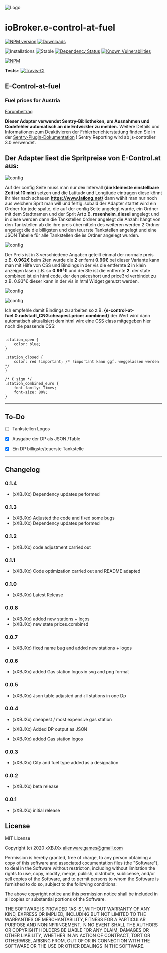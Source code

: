 ![Logo](admin/e-control-at-fuel.png)

# ioBroker.e-control-at-fuel

[![NPM version](http://img.shields.io/npm/v/iobroker.e-control-at-fuel.svg?logo=npm)](https://www.npmjs.com/package/iobroker.e-control-at-fuel) 
[![Downloads](https://img.shields.io/npm/dm/iobroker.e-control-at-fuel.svg?logo=npm)](https://www.npmjs.com/package/iobroker.e-control-at-fuel)

![Installations](http://iobroker.live/badges/e-control-at-fuel-installed.svg)
![Stable](http://iobroker.live/badges/e-control-at-fuel-stable.svg) 
[![Dependency Status](https://img.shields.io/david/xXBJXx/iobroker.e-control-at-fuel.svg)](https://david-dm.org/xXBJXx/iobroker.e-control-at-fuel) 
[![Known Vulnerabilities](https://snyk.io/test/github/xXBJXx/ioBroker.e-control-at-fuel/badge.svg)](https://snyk.io/test/github/xXBJXx/ioBroker.e-control-at-fuel) 

[![NPM](https://nodei.co/npm/iobroker.e-control-at-fuel.png?downloads=true)](https://nodei.co/npm/iobroker.e-control-at-fuel/)

**Tests:**: [![Travis-CI](http://img.shields.io/travis/xXBJXx/ioBroker.e-control-at-fuel/master.svg)](https://travis-ci.org/xXBJXx/ioBroker.e-control-at-fuel)

## E-Control-at-fuel

### Fuel prices for Austria

[Forumbeitrag](https://forum.iobroker.net/topic/33033/e-control-at-fuel-kraftstoffpreise-f%C3%BCr-%C3%B6sterreich)

**Dieser Adapter verwendet Sentry-Bibliotheken, um Ausnahmen und Codefehler automatisch an die Entwickler zu melden.** 
Weitere Details und Informationen zum Deaktivieren der Fehlerberichterstattung finden Sie in der 
[Sentry-Plugin-Dokumentation](https://github.com/ioBroker/plugin-sentry#plugin-sentry) ! Sentry Reporting wird ab js-controller 3.0 verwendet.

## Der Adapter liest die Spritpreise von E-Control.at aus:

![config](admin/config.png)

Auf der config Seite muss man nur den Intervall **(die kleineste einstellbare Zeit ist 10 min)** setzen und die Latitude und Longitude eintragen diese könnt ihr hier nach schauen **https://www.latlong.net/** dann wählt man nur noch aus welchem Sprit man will und fertig.
sobald der Adapter startet wird ein Ordner für jede spalte, die auf der config Seite angelegt wurde, ein Ordner mit dem Stadtnamen und der Sprit Art z.B. **rosenheim_diesel** angelegt und in diese werden dann die Tankstellen Ordner angelegt die Anzahl hängt von den Tankstellen ab die ihre preis übermitteln des weiteren werden 2 Ordner angelegt die die billigsten und den teuerste Tankstellen angelegt und eine JSON Tabelle für alle Tankstellen die im Ordner angelegt wurden.

![config](admin/objects.png)

Der Preis ist in 3 verschiedene Angaben geteilt einmal der normale preis z.B. **0.962€** beim 2ten wurde die **2** entfernt **0.96€** bei dieser Variante kann man mit Hilfe von CSS und Bindings in der vis die entfernte **2** in klein anzeigen lasen z.B. so **0.96²€** und der 3te ist die entfernte **2**.
der state combined ist ein html code, der den priceshort und price3rd verbindet zu z.B. 0.93³€ dieser kann in der vis in html Widget genutzt werden.

![config](admin/price.png)

![config](admin/html-widget.png)

Ich empfehle damit Bindings zu arbeiten so z.B. **{e-control-at-fuel.0.radstadt_CNG.cheapest.prices.combined}** der Wert wird dann automatisch aktualisiert
dem html wird eine CSS class mitgegeben hier noch die passende CSS:

```

.station_open {
    color: blue;
}

.station_closed {
    color: red !important; /* !important kann ggf. weggelassen werden */
}

/* € sign */
.station_combined_euro {
    font-family: Times;
    font-size: 80%;
}

```

_____________________

## To-Do

* [ ] Tankstellen Logos

* [x] Ausgabe der DP als JSON /Table

* [x] Ein DP billigste/teuerste Tankstelle

____________________________

## Changelog
<!--
Placeholder for the next version (at the beginning of the line):
### __WORK IN PROGRESS__ ( - falls nicht benötigt löschen sonst klammern entfernen und nach dem - dein text schreiben )
-->



### 0.1.4

* (xXBJXx) Dependency updates performed

### 0.1.3

* (xXBJXx) Adjusted the code and fixed some bugs
* (xXBJXx) Dependency updates performed

### 0.1.2

* (xXBJXx) code adjustment carried out

### 0.1.1

* (xXBJXx) Code optimization carried out and README adapted

### 0.1.0

* (xXBJXx) Latest Release

### 0.0.8

* (xXBJXx) added new stations + logos
* (xXBJXx) new state prices.combined

### 0.0.7

* (xXBJXx) fixed name bug and added new stations + logos

### 0.0.6

* (xXBJXx) added Gas station logos in svg and png format

### 0.0.5

* (xXBJXx) Json table adjusted and all stations in one Dp

### 0.0.4

* (xXBJXx) cheapest / most expensive gas station

* (xXBJXx) Added DP output as JSON

* (xXBJXx) added Gas station logos

### 0.0.3

* (xXBJXx) City and fuel type added as a designation

### 0.0.2

* (xXBJXx) beta release

### 0.0.1

* (xXBJXx) initial release

## License

MIT License

Copyright (c) 2020 xXBJXx <alienware.games@gmail.com>

Permission is hereby granted, free of charge, to any person obtaining a copy
of this software and associated documentation files (the "Software"), to deal
in the Software without restriction, including without limitation the rights
to use, copy, modify, merge, publish, distribute, sublicense, and/or sell
copies of the Software, and to permit persons to whom the Software is
furnished to do so, subject to the following conditions:

The above copyright notice and this permission notice shall be included in all
copies or substantial portions of the Software.

THE SOFTWARE IS PROVIDED "AS IS", WITHOUT WARRANTY OF ANY KIND, EXPRESS OR
IMPLIED, INCLUDING BUT NOT LIMITED TO THE WARRANTIES OF MERCHANTABILITY,
FITNESS FOR A PARTICULAR PURPOSE AND NONINFRINGEMENT. IN NO EVENT SHALL THE
AUTHORS OR COPYRIGHT HOLDERS BE LIABLE FOR ANY CLAIM, DAMAGES OR OTHER
LIABILITY, WHETHER IN AN ACTION OF CONTRACT, TORT OR OTHERWISE, ARISING FROM,
OUT OF OR IN CONNECTION WITH THE SOFTWARE OR THE USE OR OTHER DEALINGS IN THE
SOFTWARE.
